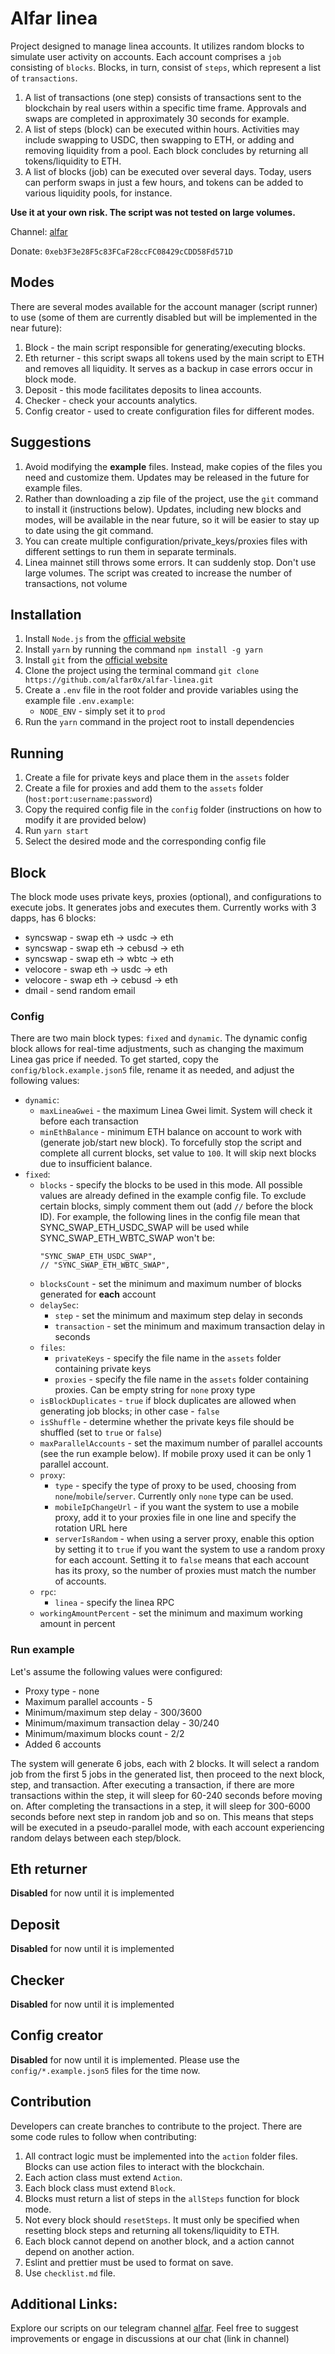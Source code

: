 # Alfar linea

Project designed to manage linea accounts. It utilizes random blocks to simulate user activity on accounts. Each account comprises a `job` consisting of `blocks`. Blocks, in turn, consist of `steps`, which represent a list of `transactions`. 

1. A list of transactions (one step) consists of transactions sent to the blockchain by real users within a specific time frame. Approvals and swaps are completed in approximately 30 seconds for example. 
2. A list of steps (block) can be executed within hours. Activities may include swapping to USDC, then swapping to ETH, or adding and removing liquidity from a pool. Each block concludes by returning all tokens/liquidity to ETH.
3. A list of blocks (job) can be executed over several days. Today, users can perform swaps in just a few hours, and tokens can be added to various liquidity pools, for instance.

**Use it at your own risk. The script was not tested on large volumes.**

Channel: [alfar](https://t.me/+FozX3VZA0RIyNWY6)

Donate: `0xeb3F3e28F5c83FCaF28ccFC08429cCDD58Fd571D`

## Modes 
There are several modes available for the account manager (script runner) to use (some of them are currently disabled but will be implemented in the near future):
1. Block - the main script responsible for generating/executing blocks. 
2. Eth returner - this script swaps all tokens used by the main script to ETH and removes all liquidity. It serves as a backup in case errors occur in block mode.
3. Deposit - this mode facilitates deposits to linea accounts.
4. Checker - check your accounts analytics.
5. Config creator - used to create configuration files for different modes.

## Suggestions
1. Avoid modifying the **example** files. Instead, make copies of the files you need and customize them. Updates may be released in the future for example files.
2. Rather than downloading a zip file of the project, use the `git` command to install it (instructions below). Updates, including new blocks and modes, will be available in the near future, so it will be easier to stay up to date using the git command. 
3. You can create multiple configuration/private_keys/proxies files with different settings to run them in separate terminals.
4. Linea mainnet still throws some errors. It can suddenly stop. Don't use large volumes. The script was created to increase the number of transactions, not volume

## Installation

1. Install `Node.js` from the [official website](https://nodejs.org/en/download)
2. Install `yarn` by running the command `npm install -g yarn`
3. Install `git` from the [official website](https://git-scm.com/downloads)  
4. Clone the project using the terminal command `git clone https://github.com/alfar0x/alfar-linea.git`
5. Create a `.env` file in the root folder and provide variables using the example file `.env.example`:
    - `NODE_ENV` - simply set it to `prod` 
6. Run the `yarn` command in the project root to install dependencies

## Running
1. Create a file for private keys and place them in the `assets` folder
2. Create a file for proxies and add them to the `assets` folder (`host:port:username:password`)
3. Copy the required config file in the `config` folder (instructions on how to modify it are provided below)
4. Run `yarn start`
5. Select the desired mode and the corresponding config file

## Block
The block mode uses private keys, proxies (optional), and configurations to execute jobs. It generates jobs and executes them. Currently works with 3 dapps, has 6 blocks:
- syncswap - swap eth -> usdc -> eth
- syncswap - swap eth -> cebusd -> eth
- syncswap - swap eth -> wbtc -> eth
- velocore - swap eth -> usdc -> eth
- velocore - swap eth -> cebusd -> eth
- dmail - send random email


### Config
There are two main block types: `fixed` and `dynamic`. The dynamic config block allows for real-time adjustments, such as changing the maximum Linea gas price if needed. To get started, copy the `config/block.example.json5` file, rename it as needed, and adjust the following values:
- `dynamic`:
    - `maxLineaGwei` - the maximum Linea Gwei limit. System will check it before each transaction
    - `minEthBalance` - minimum ETH balance on account to work with (generate job/start new block). To forcefully stop the script and complete all current blocks, set value to `100`. It will skip next blocks due to insufficient balance.
- `fixed`:
    - `blocks` - specify the blocks to be used in this mode. All possible values are already defined in the example config file. To exclude certain blocks, simply comment them out (add `//` before the block ID). For example, the following lines in the config file mean that SYNC_SWAP_ETH_USDC_SWAP will be used while SYNC_SWAP_ETH_WBTC_SWAP won't be:
        ```
        "SYNC_SWAP_ETH_USDC_SWAP",
        // "SYNC_SWAP_ETH_WBTC_SWAP",
        ```
    - `blocksCount` - set the minimum and maximum number of blocks generated for **each** account
    - `delaySec`:
        - `step` - set the minimum and maximum step delay in seconds 
        - `transaction` - set the minimum and maximum transaction delay in seconds 
    - `files`:
        - `privateKeys` - specify the file name in the `assets` folder containing private keys
        - `proxies` - specify the file name in the `assets` folder containing proxies. Can be empty string for `none` proxy type
    - `isBlockDuplicates` - `true` if block duplicates are allowed when generating job blocks; in other case - `false`
    - `isShuffle` - determine whether the private keys file should be shuffled (set to `true` or `false`)
    - `maxParallelAccounts` - set the maximum number of parallel accounts (see the run example below). If mobile proxy used it can be only 1 parallel account.
    - `proxy`: 
        - `type` - specify the type of proxy to be used, choosing from `none`/`mobile`/`server`. Currently only `none` type can be used.
        - `mobileIpChangeUrl` - if you want the system to use a mobile proxy, add it to your proxies file in one line and specify the rotation URL here
        - `serverIsRandom` - when using a server proxy, enable this option by setting it to `true` if you want the system to use a random proxy for each account. Setting it to `false` means that each account has its proxy, so the number of proxies must match the number of accounts.
    - `rpc`: 
        - `linea` - specify the linea RPC
    - `workingAmountPercent` - set the minimum and maximum working amount in percent

### Run example
Let's assume the following values were configured:
- Proxy type - none
- Maximum parallel accounts - 5
- Minimum/maximum step delay - 300/3600
- Minimum/maximum transaction delay - 30/240
- Minimum/maximum blocks count - 2/2
- Added 6 accounts 

The system will generate 6 jobs, each with 2 blocks. It will select a random job from the first 5 jobs in the generated list, then proceed to the next block, step, and transaction. After executing a transaction, if there are more transactions within the step, it will sleep for 60-240 seconds before moving on. After completing the transactions in a step, it will sleep for 300-6000 seconds before next step in random job and so on. This means that steps will be executed in a pseudo-parallel mode, with each account experiencing random delays between each step/block.

## Eth returner
**Disabled** for now until it is implemented

## Deposit
**Disabled** for now until it is implemented

## Checker
**Disabled** for now until it is implemented

## Config creator
**Disabled** for now until it is implemented. Please use the `config/*.example.json5` files for the time now.

## Contribution
Developers can create branches to contribute to the project. There are some code rules to follow when contributing:

1. All contract logic must be implemented into the `action` folder files. Blocks can use action files to interact with the blockchain.
2. Each action class must extend `Action`.
3. Each block class must extend `Block`.
4. Blocks must return a list of steps in the `allSteps` function for block mode.
5. Not every block should `resetSteps`. It must only be specified when resetting block steps and returning all tokens/liquidity to ETH.
6. Each block cannot depend on another block, and a action cannot depend on another action.
7. Eslint and prettier must be used to format on save.
8. Use `checklist.md` file.

## Additional Links:

Explore our scripts on our telegram channel [alfar](https://t.me/+FozX3VZA0RIyNWY6). Feel free to suggest improvements or engage in discussions at our chat (link in channel)
